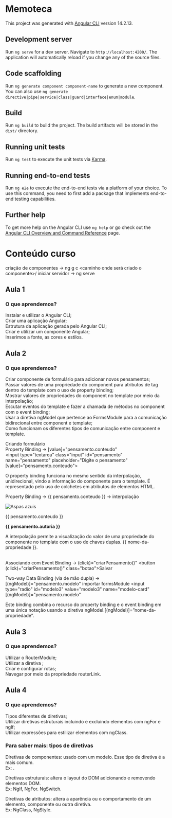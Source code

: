 # Memoteca

This project was generated with [Angular CLI](https://github.com/angular/angular-cli) version 14.2.13.

## Development server

Run `ng serve` for a dev server. Navigate to `http://localhost:4200/`. The application will automatically reload if you change any of the source files.

## Code scaffolding

Run `ng generate component component-name` to generate a new component. You can also use `ng generate directive|pipe|service|class|guard|interface|enum|module`.

## Build

Run `ng build` to build the project. The build artifacts will be stored in the `dist/` directory.

## Running unit tests

Run `ng test` to execute the unit tests via [Karma](https://karma-runner.github.io).

## Running end-to-end tests

Run `ng e2e` to execute the end-to-end tests via a platform of your choice. To use this command, you need to first add a package that implements end-to-end testing capabilities.

## Further help

To get more help on the Angular CLI use `ng help` or go check out the [Angular CLI Overview and Command Reference](https://angular.io/cli) page.

# Conteúdo curso
criação de componentes ->  ng g c <caminho onde será criado o componente>/<nome componente>
iniciar servidor -> ng serve 

## Aula 1

### O que aprendemos?<br/>
Instalar e utilizar o Angular CLI;<br/>
Criar uma aplicação Angular;<br/>
Estrutura da aplicação gerada pelo Angular CLI;<br/>
Criar e utilizar um componente Angular;<br/>
Inserimos a fonte, as cores e estilos.<br/>

## Aula 2

### O que aprendemos?<br/>
Criar componente de formulário para adicionar novos pensamentos;<br/>
Passar valores de uma propriedade do component para atributos de tag dentro do template com o uso de property binding;<br/>
Mostrar valores de propriedades do component no template por meio da interpolação;<br/>
Escutar eventos do template e fazer a chamada de métodos no component com o event binding;<br/>
Usar a diretiva ngModel que pertence ao FormsModule para a comunicação bidirecional entre component e template;<br/>
Como funcionam os diferentes tipos de comunicação entre component e template.<br/>

Criando formulário<br/>
Property Binding -> [value]="pensamento.conteudo"<br/>
<input
    type="textarea"
    class="input"
    id="pensamento"
    name="pensamento"
    placeholder="Digite o pensamento"
    [value]="pensamento.conteudo"><br/>

O property binding funciona no mesmo sentido da interpolação, unidirecional, vindo a informação do componente para o template. É representado pelo uso de colchetes em atributos de elementos HTML.

Property Binding -> {{ pensamento.conteudo }} -> interpolação<br/>
<div class="modelo modelo1 ff-roboto-mono">
    <img src="../../../../assets/imagens/modelo1.png" alt="Aspas azuis">
    <p class="conteudo">{{ pensamento.conteudo }}</p>
    <p class="autoria"><b>{{ pensamento.autoria }}</b></p>
</div>
A interpolação permite a visualização do valor de uma propriedade do componente no template com o uso de chaves duplas. 
{{ nome-da-propriedade }}.<br/><br/>

Associando com Event Binding -> (click)="criarPensamento()"
<button (click)="criarPensamento()" class="botao">Salvar</button>

Two-way Data Binding (via de mão dupla) -> [(ngModel)]="pensamento.modelo" importar formsModule
<input
    type="radio"
    id="modelo3"
    value="modelo3"
    name="modelo-card"
    [(ngModel)]="pensamento.modelo"
>
Este binding combina o recurso do property binding e o event binding em uma única notação usando a diretiva ngModel.[(ngModel)]=”nome-da-propriedade”.

## Aula 3

### O que aprendemos?<br/>
Utilizar o RouterModule;<br/>
Utilizar a diretiva <router-outlet>;<br/>
Criar e configurar rotas;<br/>
Navegar por meio da propriedade routerLink.<br/>

## Aula 4

### O que aprendemos?<br/>
Tipos diferentes de diretivas;<br/>
Utilizar diretivas estruturais incluindo e excluindo elementos com ngFor e ngIf;<br/>
Utilizar expressões para estilizar elementos com ngClass.<br/>

### Para saber mais: tipos de diretivas
Diretivas de componentes: usado com um modelo. Esse tipo de diretiva é a mais comum.<br/>
Ex: <app-listarPensamentos>.

Diretivas estruturais: altera o layout do DOM adicionando e removendo elementos DOM.<br/>
Ex: NgIf, NgFor. NgSwitch.

Diretivas de atributos: altera a aparência ou o comportamento de um elemento, componente ou outra diretiva.<br/>
Ex: NgClass, NgStyle.